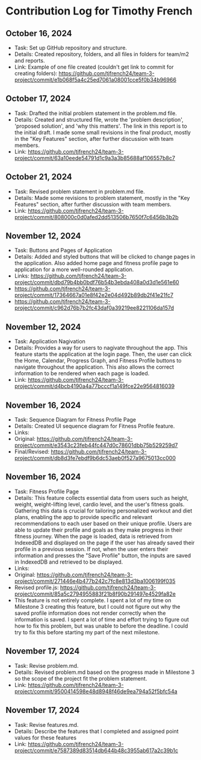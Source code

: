# Contribution Log for Timothy French

## October 16, 2024

- Task: Set up GitHub repository and structure.
- Details: Created repository, folders, and all files in folders for team/m2 and reports. 
- Link: Example of one file created (couldn't get link to commit for creating folders): https://github.com/tjfrench24/team-3-project/commit/e1b068f5a4c25ed7061a08001cce5f0b34b96966

## October 17, 2024

- Task: Drafted the initial problem statement in the problem.md file. 
- Details: Created and structured file, wrote the 'problem description', 'proposed solution', and 'why this matters'. The link in this report is to the initial draft. I made some small revisions in the final product, mostly in the "Key Features" section, after further discussion with team members. 
- Link: https://github.com/tjfrench24/team-3-project/commit/63a10eede54791d1c9a3a3b85688af106557b8c7 

## October 21, 2024

- Task: Revised problem statement in problem.md file.
- Details: Made some revisions to problem statement, mostly in the "Key Features" section, after further discussion with team members.
- Link: https://github.com/tjfrench24/team-3-project/commit/808000c0d0afed2dd513506b7650f7c6456b3b2b

## November 12, 2024

- Task: Buttons and Pages of Application
- Details: Added and styled buttons that will be clicked to change pages in the application. Also added home page and fitness profile page to application for a more well-rounded application.
- Links: https://github.com/tjfrench24/team-3-project/commit/dbd79b4bb0bdf76b54b3ebda408a0d3d1e561e60
- https://github.com/tjfrench24/team-3-project/commit/17364667a01e8f42e2e04d492b89db2f41e21fc7
- https://github.com/tjfrench24/team-3-project/commit/c962d76b7b2fc43daf0a39219ee8221106da157d  

## November 12, 2024

- Task: Application Nagivation
- Details: Provides a way for users to nagivate throughout the app. This feature starts the application at the login page. Then, the user can click the Home, Calendar, Progress Graph, and Fitness Profile buttons to navigate throughout the application. This also allows the correct information to be rendered when each page is loaded.
- Link: https://github.com/tjfrench24/team-3-project/commit/d4bcb4190a4a77bcccf1a149fce22e9564816039 

## November 16, 2024

- Task: Sequence Diagram for Fitness Profile Page 
- Details: Created UI sequence diagram for Fitness Profile feature. 
- Links:
- Original: https://github.com/tjfrench24/team-3-project/commit/e3543c23feb44fc447d0c78601dbb75b529259d7 
- Final/Revised: https://github.com/tjfrench24/team-3-project/commit/db8d3fe7ebdf9b6dc53aeb0f527a9675013cc000 


## November 16, 2024

- Task: Fitness Profile Page 
- Details: This feature collects essential data from users such as height, weight, weight-lifting level, cardio level, and the user's fitness goals. Gathering this data is crucial for tailoring personalized workout and diet plans, enabling the app to provide specific and relevant recommendations to each user based on their unique profile. Users are able to update their profile and goals as they make progress in their fitness journey. When the page is loaded, data is retrieved from IndexedDB and displayed on the page if the user has already saved their profile in a previous session. If not, when the user enters their information and presses the "Save Profile" button, the inputs are saved in IndexedDB and retrieved to be displayed.
- Links:
- Original: https://github.com/tjfrench24/team-3-project/commit/271446e4b477b242c7fc8e813d3ba1006199f035
- Revised profile.js: https://github.com/tjfrench24/team-3-project/commit/85a5c2794955883f21b8f90b291497e4529fa82e 
- This feature is not entirely complete. I spent a lot of my time on Milestone 3 creating this feature, but I could not figure out why the saved profile information does not render correctly when the information is saved. I spent a lot of time and effort trying to figure out how to fix this problem, but was unable to before the deadline. I could try to fix this before starting my part of the next milestone. 

## November 17, 2024

- Task: Revise problem.md.
- Details: Revised problem.md based on the progress made in Milestone 3 so the scope of the project fit the problem statement.
- Link: https://github.com/tjfrench24/team-3-project/commit/9500414598e48d8948f46de9ea794a52f5bfc54a

## November 17, 2024

- Task: Revise features.md.
- Details: Describe the features that I completed and assigned point values for these features
- Link: https://github.com/tjfrench24/team-3-project/commit/e7587389d83514db644b48c3955ab617a2c39b1c 

